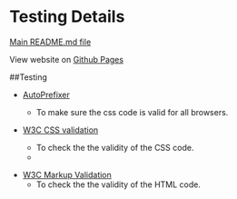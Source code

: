 # Testing Details

[Main README.md file](https://github.com/freddorn/relaxing-hotsprings/tree/master/TESTING/)

View website on [Github Pages](https://freddorn.github.io/relaxing-hotsprings/)

##Testing

* [AutoPrefixer](https://autoprefixer.github.io/)
    - To make sure the css code is valid for all browsers.

* [W3C CSS validation](https://jigsaw.w3.org/css-validator/)
    - To check the the validity of the CSS code. 
    - 
- [W3C Markup Validation]( https://validator.w3.org/)
    - To check the the validity of the HTML code. 
